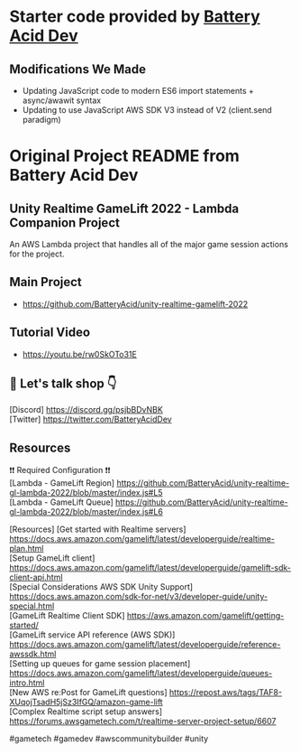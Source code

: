# Starter code provided by [Battery Acid Dev](https://www.youtube.com/@BatteryAcidDev)

## Modifications We Made
- Updating JavaScript code to modern ES6 import statements + async/awawit syntax
- Updating to use JavaScript AWS SDK V3 instead of V2 (client.send paradigm)


# Original Project README from Battery Acid Dev

## Unity Realtime GameLift 2022 - Lambda Companion Project 

An AWS Lambda project that handles all of the major game session actions for the project.

## Main Project

* https://github.com/BatteryAcid/unity-realtime-gamelift-2022

## Tutorial Video  

* https://youtu.be/rw0SkOTo31E
    
## 👋 Let's talk shop 👇  
[Discord] https://discord.gg/psjbBDvNBK  
[Twitter] https://twitter.com/BatteryAcidDev

## Resources

❗️❗️ Required Configuration ❗️❗️  
[Lambda - GameLift Region] https://github.com/BatteryAcid/unity-realtime-gl-lambda-2022/blob/master/index.js#L5  
[Lambda - GameLift Queue]  https://github.com/BatteryAcid/unity-realtime-gl-lambda-2022/blob/master/index.js#L6  

[Resources]
[Get started with Realtime servers] https://docs.aws.amazon.com/gamelift/latest/developerguide/realtime-plan.html   
[Setup GameLift client] https://docs.aws.amazon.com/gamelift/latest/developerguide/gamelift-sdk-client-api.html  
[Special Considerations AWS SDK Unity Support] https://docs.aws.amazon.com/sdk-for-net/v3/developer-guide/unity-special.html  
[GameLift Realtime Client SDK] https://aws.amazon.com/gamelift/getting-started/  
[GameLift service API reference (AWS SDK)] https://docs.aws.amazon.com/gamelift/latest/developerguide/reference-awssdk.html  
[Setting up queues for game session placement] https://docs.aws.amazon.com/gamelift/latest/developerguide/queues-intro.html  
[New AWS re:Post for GameLift questions] https://repost.aws/tags/TAF8-XUqojTsadH5jSz3IfGQ/amazon-game-lift  
[Complex Realtime script setup answers] https://forums.awsgametech.com/t/realtime-server-project-setup/6607  
 

#gametech #gamedev #awscommunitybuilder #unity
